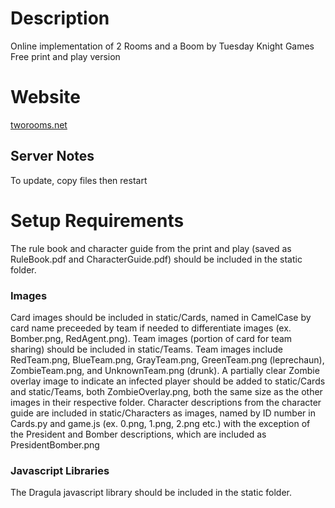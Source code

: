 # Description
Online implementation of 2 Rooms and a Boom by Tuesday Knight Games
Free print and play version

# Website
[tworooms.net](http://tworooms.net)

## Server Notes
To update, copy files then restart

# Setup Requirements
The rule book and character guide from the print and play (saved as RuleBook.pdf and CharacterGuide.pdf) should be included in the static folder.
### Images
Card images should be included in static/Cards, named in CamelCase by card name preceeded by team if needed to differentiate images (ex. Bomber.png, RedAgent.png). 
Team images (portion of card for team sharing) should be included in static/Teams. Team images include RedTeam.png, BlueTeam.png, GrayTeam.png, GreenTeam.png (leprechaun), ZombieTeam.png, and UnknownTeam.png (drunk).
A partially clear Zombie overlay image to indicate an infected player should be added to static/Cards and static/Teams, both ZombieOverlay.png, both the same size as the other images in their respective folder.
Character descriptions from the character guide are included in static/Characters as images, named by ID number in Cards.py and game.js (ex. 0.png, 1.png, 2.png etc.) with the exception of the President and Bomber descriptions, which are included as PresidentBomber.png
### Javascript Libraries
The Dragula javascript library should be included in the static folder.

